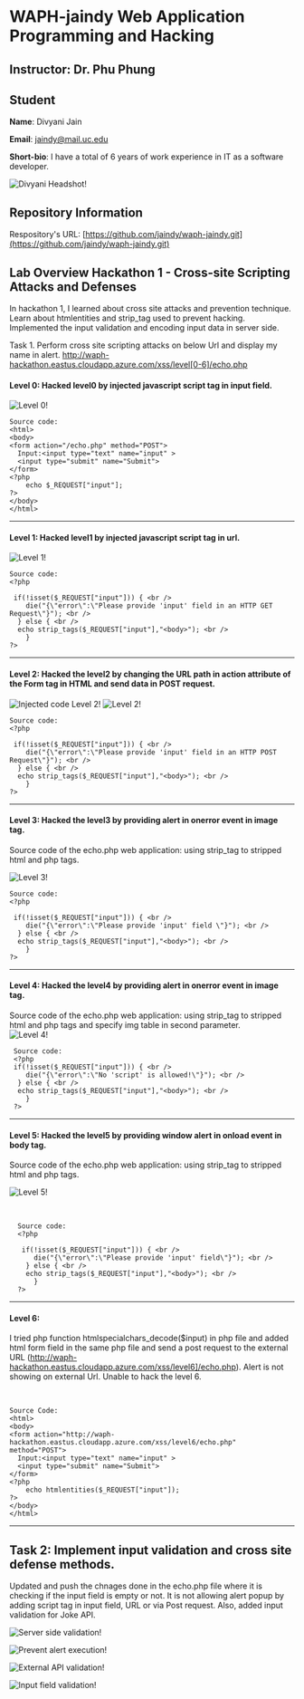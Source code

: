 # WAPH-jaindy Web Application Programming and Hacking

## Instructor: Dr. Phu Phung

## Student

**Name**: Divyani Jain

**Email**: jaindy@mail.uc.edu

**Short-bio**: I have a total of 6 years of work experience in IT as a software developer.

![Divyani Headshot!](Images/Divyani_Jain.jpg)

## Repository Information

Respository's URL: [https://github.com/jaindy/waph-jaindy.git](https://github.com/jaindy/waph-jaindy.git)


## Lab Overview Hackathon 1 - Cross-site Scripting Attacks and Defenses

In hackathon 1, I learned about cross site attacks and prevention technique. Learn about htmlentities and strip_tag used to prevent hacking. Implemented the input validation and encoding input data in server side.

Task 1. Perform cross site scripting attacks on below Url and display my name in alert.
http://waph-hackathon.eastus.cloudapp.azure.com/xss/level[0-6]/echo.php

#### Level 0: Hacked level0 by injected javascript script tag in input field.  <br />
![Level 0!](Images/Level0.png) <br />

    Source code: 
    <html>
    <body>
    <form action="/echo.php" method="POST">
      Input:<input type="text" name="input" >
      <input type="submit" name="Submit">
    </form>
    <?php
        echo $_REQUEST["input"];
    ?>
    </body>
    </html>

-----

#### Level 1: Hacked level1 by injected javascript script tag in url. <br />
![Level 1!](Images/Level1.png) <br />


    Source code: 
    <?php
       
     if(!isset($_REQUEST["input"])) { <br />
        die("{\"error\":\"Please provide 'input' field in an HTTP GET Request\"}"); <br />
      } else { <br />
      echo strip_tags($_REQUEST["input"],"<body>"); <br />
        }
    ?> 
              

-----



#### Level 2: Hacked the level2 by changing the URL path in action attribute of the Form tag in HTML and send data in POST request.
![Injected code Level 2!](Images/InjectedCodeForLevel2.png)
![Level 2!](Images/Level2.png) <br />


    Source code: 
    <?php
       
     if(!isset($_REQUEST["input"])) { <br />
        die("{\"error\":\"Please provide 'input' field in an HTTP POST Request\"}"); <br />
      } else { <br />
      echo strip_tags($_REQUEST["input"],"<body>"); <br />
        }
    ?> 
           
-----



#### Level 3: Hacked the level3 by providing alert in onerror event in image tag.
Source code of the echo.php web application: using strip_tag to stripped html and php tags. <br />

![Level 3!](Images/Level3.png) <br />


    Source code: 
    <?php
       
     if(!isset($_REQUEST["input"])) { <br />
        die("{\"error\":\"Please provide 'input' field \"}"); <br />
      } else { <br />
      echo strip_tags($_REQUEST["input"],"<body>"); <br />
        }
    ?> 

-----

#### Level 4: Hacked the level4 by providing alert in onerror event in image tag.
Source code of the echo.php web application: using strip_tag to stripped html and php tags and specify img table in second parameter. <br />
![Level 4!](Images/Level4.png) <br/>

     Source code:
     <?php
     if(!isset($_REQUEST["input"])) { <br />
        die("{\"error\":\"No 'script' is allowed!\"}"); <br />
      } else { <br />
      echo strip_tags($_REQUEST["input"],"<body>"); <br />
        }
     ?> 

-----

#### Level 5: Hacked the level5 by providing window alert in onload event in body tag. 
Source code of the echo.php web application: using strip_tag to stripped html and php tags. <br/>


![Level 5!](Images/Level5.png) 

<br />

 

      Source code:
      <?php
         
       if(!isset($_REQUEST["input"])) { <br />
          die("{\"error\":\"Please provide 'input' field\"}"); <br />
        } else { <br />
        echo strip_tags($_REQUEST["input"],"<body>"); <br />
          }
      ?> 

-----



#### Level 6: 
I tried php function htmlspecialchars_decode($input) in php file and added html form field in the same php file and send a post request to the external URL (http://waph-hackathon.eastus.cloudapp.azure.com/xss/level6]/echo.php). Alert is not showing on external Url. Unable to hack the level 6.

 <br />



    Source Code:
    <html>
    <body>
    <form action="http://waph-hackathon.eastus.cloudapp.azure.com/xss/level6/echo.php" method="POST">
      Input:<input type="text" name="input" >
      <input type="submit" name="Submit">
    </form>
    <?php
        echo htmlentities($_REQUEST["input"]);
    ?>
    </body>
    </html>

-----

## Task 2: Implement input validation and cross site defense methods.

Updated and push the chnages done in the echo.php file where it is checking if the input field is empty or not. It is not allowing alert popup by adding script tag in input field, URL or via Post request. Also, added input validation for Joke API.
<br />

![Server side validation!](Images/serverSideValidation.png)

![Prevent alert execution!](Images/AlertValidation.png)

![External API validation!](Images/ValidateJokeAPI.png)

![Input field validation!](Images/InputFieldValidation.png)



